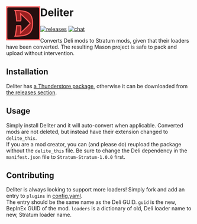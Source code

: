 # Deliter <img src="media/icon/128.png" height="92" align="left" />

[![releases](https://img.shields.io/github/v/release/H3VR-Modding/Deliter)](https://github.com/H3VR-Modding/Deliter/releases) [![chat](https://img.shields.io/discord/777351065950879744?label=chat&logo=discord&logoColor=white)](https://discord.com/invite/g8xeFyt42j)

Converts Deli mods to Stratum mods, given that their loaders have been converted. The resulting Mason project is safe to pack and upload without intervention.

## Installation
Deliter has [a Thunderstore package](https://h3vr.thunderstore.io/package/Stratum/Deliter), otherwise it can be downloaded from [the releases section](https://github.com/H3VR-Modding/Deliter/releases).

## Usage
Simply install Deliter and it will auto-convert when applicable. Converted mods are not deleted, but instead have their extension changed to `delite_this`.  
If you are a mod creator, you can (and please do) reupload the package without the `delite_this` file. Be sure to change the Deli dependency in the `manifest.json` file to `Stratum-Stratum-1.0.0` first.

## Contributing
Deliter is always looking to support more loaders! Simply fork and add an entry to `plugins` in [config.yaml](Deliter/config.yaml).  
The entry should be the same name as the Deli GUID. `guid` is the new, BepInEx GUID of the mod. `loaders` is a dictionary of old, Deli loader name to new, Stratum loader name.  
